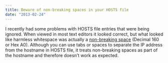```yaml
---
title: Beware of non-breaking spaces in your HOSTS file
date: "2013-02-24"
---
```


I recently had some problems with HOSTS file entries that were being ignored. When viewed in most text editors it looked correct, but what looked like harmless whitespace was actually a [non-breaking space](http://en.wikipedia.org/wiki/Non-breaking_space) (Decimal 160 or Hex A0). Although you can use tabs or spaces to separate the IP address from the hostname in HOSTS file, it treats non-breaking spaces as part of the hostname and therefore doesn’t work as expected.
